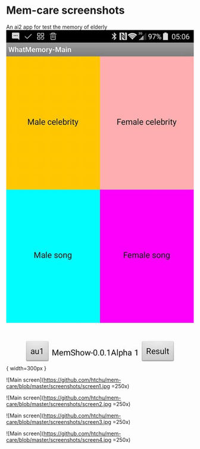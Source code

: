 # Mem-care screenshots
An ai2 app for test the memory of elderly
![Main screen](https://github.com/htchu/mem-care/blob/master/screenshots/screen0.jpg) { width=300px }

![Main screen](https://github.com/htchu/mem-care/blob/master/screenshots/screen1.jpg =250x)

![Main screen](https://github.com/htchu/mem-care/blob/master/screenshots/screen2.jpg =250x)

![Main screen](https://github.com/htchu/mem-care/blob/master/screenshots/screen3.jpg =250x)

![Main screen](https://github.com/htchu/mem-care/blob/master/screenshots/screen4.jpg =250x)
